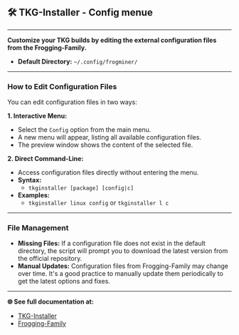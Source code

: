 ## 🛠️ TKG-Installer - Config menue

---

**Customize your TKG builds by editing the external configuration files from the Frogging-Family.**

- **Default Directory:** `~/.config/frogminer/`

---

### How to Edit Configuration Files

You can edit configuration files in two ways:

**1. Interactive Menu:**
- Select the `Config` option from the main menu.
- A new menu will appear, listing all available configuration files.
- The preview window shows the content of the selected file.

**2. Direct Command-Line:**
- Access configuration files directly without entering the menu.
- **Syntax:**
  - `tkginstaller [package] [config|c]`
- **Examples:**
  - `tkginstaller linux config` or `tkginstaller l c`

---

### File Management

- **Missing Files:** If a configuration file does not exist in the default directory, the script will prompt you to download the latest version from the official repository.
- **Manual Updates:** Configuration files from Frogging-Family may change over time. It's a good practice to manually update them periodically to get the latest options and fixes.

---

**🌐 See full documentation at:**

- [TKG-Installer](https://github.com/damachine/tkginstaller)
- [Frogging-Family](https://github.com/Frogging-Family/)
